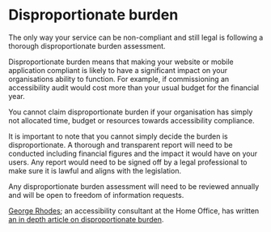 # Disproportionate burden

The only way your service can be non-compliant and still legal is following a thorough disproportionate burden assessment.

Disproportionate burden means that making your website or mobile application compliant is likely to have a significant impact on your organisations ability to function. For example, if commissioning an accessibility audit would cost more than your usual budget for the financial year.

You cannot claim disproportionate burden if your organisation has simply not allocated time, budget or resources towards accessibility compliance.

It is important to note that you cannot simply decide the burden is disproportionate. A thorough and transparent report will need to be conducted including financial figures and the impact it would have on your users. Any report would need to be signed off by a legal professional to make sure it is lawful and aligns with the legislation.

Any disproportionate burden assessment will need to be reviewed annually and will be open to freedom of information requests.

[George Rhodes](https://twitter.com/Access_Rhodes); an accessibility consultant at the Home Office, has written [an in depth article on disproportionate burden](https://www.lexdis.org.uk/digital-accessibility/digital-accessibility-regulations/disproportionate-burden/disproportionate-burden-thoughts/).

